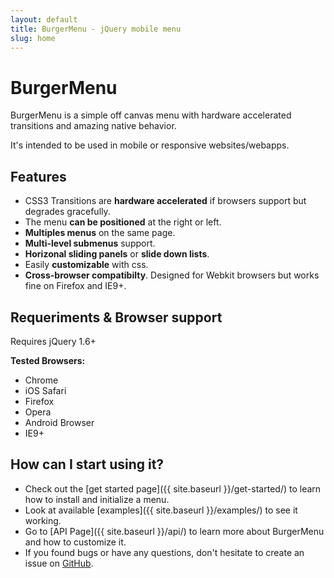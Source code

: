 ```yaml
---
layout: default
title: BurgerMenu - jQuery mobile menu
slug: home
---
```


# BurgerMenu

BurgerMenu is a simple off canvas menu with hardware accelerated transitions and amazing native behavior.

It's intended to be used in mobile or responsive websites/webapps.


## Features

* CSS3 Transitions are **hardware accelerated** if browsers support but degrades gracefully.
* The menu **can be positioned** at the right or left.
* **Multiples menus** on the same page.
* **Multi-level submenus** support.
* **Horizonal sliding panels** or **slide down lists**.
* Easily **customizable** with css.
* **Cross-browser compatibilty**. Designed for Webkit browsers but works fine on Firefox and IE9+.

## Requeriments & Browser support

Requires jQuery 1.6+

**Tested Browsers:**

* Chrome
* iOS Safari
* Firefox
* Opera
* Android Browser
* IE9+

## How can I start using it?

* Check out the [get started page]({{ site.baseurl }}/get-started/) to learn how to install and initialize a menu.
* Look at available [examples]({{ site.baseurl }}/examples/) to see it working.
* Go to [API Page]({{ site.baseurl }}/api/) to learn more about BurgerMenu and how to customize it.
* If you found bugs or have any questions, don't hesitate to create an issue on [GitHub](https://github.com/vortizhe/burgermenu/issues).
